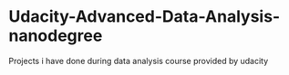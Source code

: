 # Udacity-Advanced-Data-Analysis-nanodegree
Projects i have done during data analysis course provided by udacity
